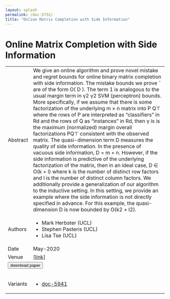 ```yaml
---
layout: splash
permalink: /doc-5732/
title: "Online Matrix Completion with Side Information"
---
```


# Online Matrix Completion with Side Information

<table>
    <tbody>
    <tr>
        <td>Abstract</td>
        <td>We give an online algorithm and prove novel mistake and regret bounds for online binary matrix completion with side information. The mistake bounds we prove ̃ are of the form O( D ). The term 1 is analogous to the usual margin term in γ2 γ2 SVM (perceptron) bounds. More specifically, if we assume that there is some factorization of the underlying m × n matrix into P Q⊤ where the rows of P are interpreted as “classifiers” in Rd and the rows of Q as “instances” in Rd, then γ is is the maximum (normalized) margin overall factorizations PQ⊤ consistent with the observed matrix. The quasi-dimension term D measures the quality of side information. In the presence of vacuous side information, D = m + n. However, if the side information is predictive of the underlying factorization of the matrix, then in an ideal case, D ∈ O(k + l) where k is the number of distinct row factors and l is the number of distinct column factors. We additionally provide a generalization of our algorithm to the inductive setting. In this setting, we provide an example where the side information is not directly specified in advance. For this example, the quasi-dimension D is now bounded by O(k2 + l2).</td>
    </tr>
    <tr>
        <td>Authors</td>
        <td>
            <ul>
                <li>Mark Herbster (UCL)</li>
                <li>Stephen Pasteris (UCL)</li>
                <li>Lisa Tse (UCL)</li>
            </ul>
        </td>
    </tr>
    <tr>
        <td>Date</td>
        <td>May-2020</td>
    </tr>
    <tr>
        <td>Venue</td>
        <td> [<a href="https://arxiv.org/abs/1906.07255">link</a>]</td>
    </tr>
        <tr>
            <td colspan="2">
                <form method="get" action="https://ibm.box.com/v/doc-5732-paper">
                    <button type="submit">download paper</button>
                </form>
            </td>
        </tr>
        <tr>
            <td>Variants</td>
            <td>
                <ul>
                    <li><a href="\doc-5941\">doc-5941</a></li>
                </ul>
            </td>
        </tr>
    </tbody>
</table>
